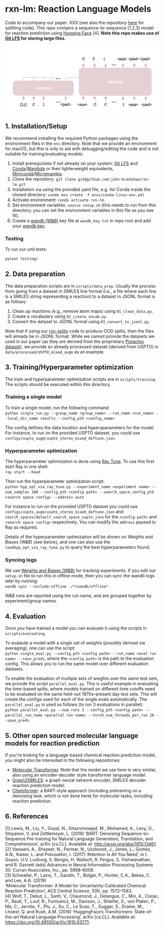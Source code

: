 # rxn-lm: Reaction Language Models
Code to accompany our paper: _XXX_ (see also the repository [here](https://github.com/john-bradshaw/rxn-splits) for splitting code).
This repo contains a sequence-to-sequence [1,2,3] model for reaction prediction using [Hugging Face](https://huggingface.co/) [4].
**Note this repo makes use of [Git LFS](https://git-lfs.com/) for storing large files.**

![Cartoon of an encoder-decoder language model architecture being used for reaction prediction.](docs/encoder-decoder.png)


## 1. Installation/Setup

We recommend installing the required Python packages using the environment files in the `env` directory. 
Note that we provide an environment for macOS, but this is only to aid with debugging/editing the code and is not suitable
for training/evaluating models. 

1. Install prerequisites if not already on your system: [Git LFS](https://git-lfs.com/) and 
    [Conda](https://conda.io/projects/conda/en/latest/index.html)/[Mambda](https://mamba.readthedocs.io/en/latest/)
    or their lighterweight equivalents, [Miniconda](https://docs.anaconda.com/miniconda/)/[Micromamba](https://mamba.readthedocs.io/en/latest/user_guide/micromamba.html).
2. Clone the repository:
    `git clone git@github.com:john-bradshaw/rxn-lm.git`
3. Installation via using the provided yaml file, e.g. for Conda inside the cloned directory:
    `conda env create -f envs/conda-linux-env.yml`
4. Activate environment:
    `conda activate rxn-lm`.
5. Set environment variables:
    `source setup.sh`  (this needs to run from this directory; you can set the environment variables in this file as you see fit).
6. Create a [wandb (W&B)](https://wandb.ai/site) key file at `wandb_key.txt` in repo root and add your [wandb key](https://docs.wandb.ai/quickstart). 

### Testing
To run our unit tests:  
```bash
pytest testing/
```


## 2. Data preparation

The data preparation scripts are in `scripts/data_prep`. Usually the process from going from a dataset in SMILES line format
(i.e., a file where each line is a SMILES string representing a reaction) to a dataset in JSONL format is as follows:
1. Clean up reactions (e.g., remove atom maps) using `01_clean_data.py`.
2. Create a vocabulary using `02_create_vocab.py`.
3. Convert the dataset to JSONL format using `03_convert_to_jsonl.py`.

Note that if using our [rxn-splits](https://github.com/john-bradshaw/rxn-splits) code to produce OOD splits, then the 
files will already be in JSONL format. While we cannot provide the datasets we used in our paper (as they are derived from
the proprietary [Pistachio dataset](https://www.nextmovesoftware.com/pistachio.html)), we provide 
an already processed dataset (derived from USPTO) in `data/processed/USPTO_mixed_augm` as an example.

## 3. Training/Hyperparameter optimization

The train and hyperparameter optimization scripts are in `scripts/training`. The scripts should be executed within this
directory.

### Training a single model
To train a single model, run the following command:  
    `python single_run.py --group_name <group_name> --run_name <run_name> --local_dir_name results --config_pth <config_name>
`

The config defines the data location and hyperaparameters for the model. For instance, to run on the provided 
USPTO dataset, you could use `configs/uspto_augm/uspto_stereo_mixed_deftune.json`. 

### Hyperparameter optimization
The hyperparameter optimization is done using [Ray Tune](https://docs.ray.io/en/latest/tune/index.html). 
To use this first start Ray in one shell:  
`ray start --head`

Then run the hyperparameter optimization script:  
`python hyp_opt_via_ray_tune.py --experiment_name <experiment name> --num_samples 100 --config_pth <config path> --search_space_config_pth <search space config> --address auto`

For instance to run on the provided USPTO dataset you could use `configs/uspto_augm/uspto_stereo_mixed_deftune.json` and
`search_spaces/default_search_space_uspto.json` for the `<config path>` and `<search space config>` respectively. You 
can modify the `address` passed to Ray as required.

Details of the hyperparameter optimization will be shown on Weights and Biases (W&B) (see below), 
and one can also use the `loadhyp_opt_via_ray_tune.py` to query the best hyperparameters found.


### Syncing logs
We use [Weights and Biases (W&B)](https://wandb.ai/site) for tracking experiments. If you edit our `setup.sh` file to run
this in offline mode, then you can sync the wandb logs later by running:  
``wandb sync --include-offline ./*/wandb/offline*``

W&B runs are reported using the run name, and are grouped together by experiment/group names. 

## 4. Evaluation

Once you have trained a model you can evaluate it using the scripts in `scripts/evaluating`.

To evalaute a model with a single set of weights (possibly derived via averaging), one can use the script:  
`python single_eval.py --config_pth <config path> --run_name <eval run name> --save_preds`,
where the `<config path>` is the path to the evaluation config. This allows you to run the same model over different
evaluation datasets.

To enable the evaluation of multiple sets of weights over the same test sets, we provide the script `parallel_eval.py`.
This is useful example in evaluating the time-based splits, where models trained on different time cutoffs need to be 
evaluated on the same held-out 1970s–present day test sets. This will create the configs used for each of the single evals 
automatically. The `parallel_eval.py` is used as follows (to run 3 evaluations in parallel):  
`python parallel_eval.py --num_runs 3 --config_pth <config path> --parallel_run_name <parallel run name> --torch_num_threads_per_run 20 --save_preds`


## 5. Other open sourced molecular language models for reaction prediction
If you're looking for a language-based chemical reaction prediction model, you might also be interested in the following
repositories:
* [Molecular Transformer](https://github.com/pschwllr/MolecularTransformer). Note that the model we use here is very 
    similar, also using an encoder-decoder style transformer language model.
* [Graph2SMILES](https://github.com/coleygroup/Graph2SMILES): a graph neural network encoder, SMILES decoder reaction 
    prediction model.
* [Chemformer](https://github.com/MolecularAI/Chemformer): a BART-style approach  (including pretraining on a denoising task,
which is not done here) for molecular tasks, including reaction prediction. 


## 6. References
[1] Lewis, M., Liu, Y., Goyal, N., Ghazvininejad, M., Mohamed, A., Levy, O., Stoyanov, V. and Zettlemoyer, L. (2019)
‘BART: Denoising Sequence-to-Sequence Pre-training for Natural Language Generation, Translation, and Comprehension’, 
arXiv [cs.CL]. Available at: http://arxiv.org/abs/1910.13461.  
[2] Vaswani, A., Shazeer, N., Parmar, N., Uszkoreit, J., Jones, L., Gomez, A.N., Kaiser, L. and Polosukhin, I. (2017)
‘Attention Is All You Need’, in I. Guyon, U.V. Luxburg, S. Bengio, H. Wallach, R. Fergus, S. Vishwanathan, 
and R. Garnett (eds) Advances in Neural Information Processing Systems 30. Curran Associates, Inc., pp. 5998–6008.    
[3] Schwaller, P., Laino, T., Gaudin, T., Bolgar, P., Hunter, C.A., Bekas, C. and Lee, A.A. (2019)  
‘Molecular Transformer: A Model for Uncertainty-Calibrated Chemical Reaction Prediction’, ACS Central Science, 5(9), pp. 1572–1583.     
[4] Wolf, T., Debut, L., Sanh, V., Chaumond, J., Delangue, C., Moi, A., Cistac, P., Rault, T., Louf, R., Funtowicz, M., 
Davison, J., Shleifer, S., von Platen, P., Ma, C., Jernite, Y., Plu, J., Xu, C., Le Scao, T., Gugger, S., Drame, M.,
Lhoest, Q. and Rush, A.M. (2019) ‘HuggingFace’s Transformers: State-of-the-art Natural Language Processing’, 
arXiv [cs.CL]. Available at: https://doi.org/10.48550/arXiv.1910.03771.

